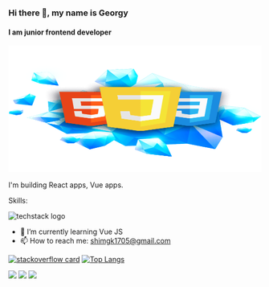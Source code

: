 ### Hi there 👋, my name is Georgy
#### I am junior frontend developer
![I am junior frontend developer](https://github.com/georgy1705/georgy1705/blob/main/Frontend1.png)


I'm building React apps, Vue apps.

Skills: 

![techstack logo](https://readme-components.vercel.app/api?component=logo&logo=react&text=false&animation=spin)

- 🌱 I’m currently learning Vue JS 
- 📫 How to reach me: shimgk1705@gmail.com

[![stackoverflow card](https://readme-components.vercel.app/api?component=stackoverflow&stackoverflowid=22656)](https://github.com/harish-sethuraman/readme-components)
[![Top Langs](https://github-readme-stats.vercel.app/api/top-langs/?username=georgy1705&theme=solarized_dark)](https://github.com/anuraghazra/github-readme-stats)

![](https://github-profile-summary-cards.vercel.app/api/cards/profile-details?username=georgy1705&theme=solarized_dark)
![](https://github-profile-summary-cards.vercel.app/api/cards/stats?username=georgy1705&theme=solarized_dark)
![](https://github-profile-summary-cards.vercel.app/api/cards/productive-time?username=georgy1705&theme=solarized_dark)


